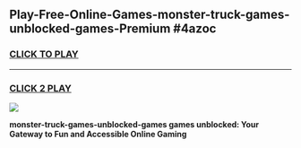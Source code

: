 
## Play-Free-Online-Games-monster-truck-games-unblocked-games-Premium #4azoc
<h3>
<a href="https://premium.freeplayer.one?title=monster-truck-games-unblocked-games&ref=8M">CLICK TO PLAY</a></h3>
<hr>

<h3>
<a href="https://premium.freeplayer.one?title=monster-truck-games-unblocked-games&ref=8M">CLICK 2 PLAY</a>
  
</h3>

<a href="https://premium.freeplayer.one?title=monster-truck-games-unblocked-games&ref=8M"><img src="https://clearcache.store/games.png"></a>


**monster-truck-games-unblocked-games games unblocked: Your Gateway to Fun and Accessible Online Gaming**
